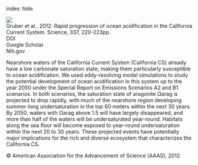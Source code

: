 index: hide

<div class="Citation">
    <div class="Citation-thumb CitationThumb-linked"  data-href="https://doi.org/10.1126/science.1216773">
      <img src="https://static.claimspace.cloud/climate-study-static/refs/thumbs/6/Gruber_et_al_2012-thumb.png" />
    </div>

  <div class="Citation-body">
    <div class="Citation-text">Gruber et al., 2012: Rapid progression of ocean acidification in the California Current System. <span class="Article-journal">Science, </span><span class="Article-volume">337, </span>220-223pp.</div>
    <div class="Citation-links">
      <div class="CitationLink" data-href="https://doi.org/10.1126/science.1216773">
        <div class="CitationLink-icon CitationLink-Doi"></div>
        <div class="CitationLink-text">DOI</div>
      </div>
      <div class="CitationLink" data-href="https://scholar.google.com/scholar?q=10.1126/science.1216773">
        <div class="CitationLink-icon CitationLink-Scholar"></div>
        <div class="CitationLink-text">Google Scholar</div>
      </div>
      <div class="CitationLink" data-href="http://www.ncbi.nlm.nih.gov/pubmed/22700658">
        <div class="CitationLink-icon CitationLink-Publisher"></div>
        <div class="CitationLink-text">Nih.gov</div>
      </div>
    </div>
  </div>
</div>

Nearshore waters of the California Current System (California CS) already have a low carbonate saturation state, making them particularly susceptible to ocean acidification. We used eddy-resolving model simulations to study the potential development of ocean acidification in this system up to the year 2050 under the Special Report on Emissions Scenarios A2 and B1 scenarios. In both scenarios, the saturation state of aragonite Ωarag is projected to drop rapidly, with much of the nearshore region developing summer-long undersaturation in the top 60 meters within the next 30 years. By 2050, waters with Ωarag above 1.5 will have largely disappeared, and more than half of the waters will be undersaturated year-round. Habitats along the sea floor will become exposed to year-round undersaturation within the next 20 to 30 years. These projected events have potentially major implications for the rich and diverse ecosystem that characterizes the California CS.

<div class="Citation-copy">
&copy; American Association for the Advancement of Science (AAAS), 2012
</div>